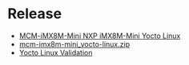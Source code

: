 # Release

* [MCM-iMX8M-Mini NXP iMX8M-Mini Yocto Linux](http://192.168.10.106/mediawiki/index.php/MCM-iMX8M-Mini_NXP_iMX8M-Mini_Yocto_Linux)
* [mcm-imx8m-mini_yocto-linux.zip](http://192.168.11.100/Devel/imx8/release/mcm/)
* [Yocto Linux Validation](https://github.com/compulab-yokneam/Documentation/blob/master/etc/linux-how-to.md)
